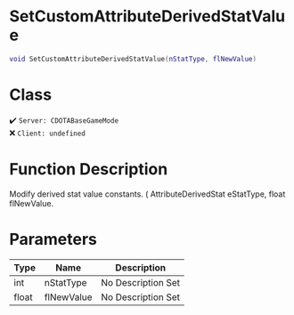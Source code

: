 # SetCustomAttributeDerivedStatValue
```lua
void SetCustomAttributeDerivedStatValue(nStatType, flNewValue)
```
# Class
✔️ `Server: CDOTABaseGameMode`  
❌ `Client: undefined`  

# Function Description
Modify derived stat value constants. ( AttributeDerivedStat eStatType, float flNewValue.
# Parameters
Type|Name|Description
--|--|--
int|nStatType|No Description Set
float|flNewValue|No Description Set
